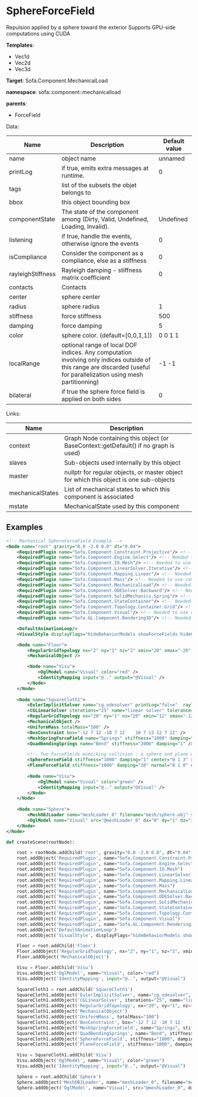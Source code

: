 # SphereForceField

Repulsion applied by a sphere toward the exterior
Supports GPU-side computations using CUDA


__Templates__:
- Vec1d
- Vec2d
- Vec3d

__Target__: Sofa.Component.MechanicalLoad

__namespace__: sofa::component::mechanicalload

__parents__: 
- ForceField

Data: 

<table>
<thead>
    <tr>
        <th>Name</th>
        <th>Description</th>
        <th>Default value</th>
    </tr>
</thead>
<tbody>
	<tr>
		<td>name</td>
		<td>
object name
</td>
		<td>unnamed</td>
	</tr>
	<tr>
		<td>printLog</td>
		<td>
if true, emits extra messages at runtime.
</td>
		<td>0</td>
	</tr>
	<tr>
		<td>tags</td>
		<td>
list of the subsets the objet belongs to
</td>
		<td></td>
	</tr>
	<tr>
		<td>bbox</td>
		<td>
this object bounding box
</td>
		<td></td>
	</tr>
	<tr>
		<td>componentState</td>
		<td>
The state of the component among (Dirty, Valid, Undefined, Loading, Invalid).
</td>
		<td>Undefined</td>
	</tr>
	<tr>
		<td>listening</td>
		<td>
if true, handle the events, otherwise ignore the events
</td>
		<td>0</td>
	</tr>
	<tr>
		<td>isCompliance</td>
		<td>
Consider the component as a compliance, else as a stiffness
</td>
		<td>0</td>
	</tr>
	<tr>
		<td>rayleighStiffness</td>
		<td>
Rayleigh damping - stiffness matrix coefficient
</td>
		<td>0</td>
	</tr>
	<tr>
		<td>contacts</td>
		<td>
Contacts
</td>
		<td></td>
	</tr>
	<tr>
		<td>center</td>
		<td>
sphere center
</td>
		<td></td>
	</tr>
	<tr>
		<td>radius</td>
		<td>
sphere radius
</td>
		<td>1</td>
	</tr>
	<tr>
		<td>stiffness</td>
		<td>
force stiffness
</td>
		<td>500</td>
	</tr>
	<tr>
		<td>damping</td>
		<td>
force damping
</td>
		<td>5</td>
	</tr>
	<tr>
		<td>color</td>
		<td>
sphere color. (default=[0,0,1,1])
</td>
		<td>0 0 1 1</td>
	</tr>
	<tr>
		<td>localRange</td>
		<td>
optional range of local DOF indices. Any computation involving only indices outside of this range are discarded (useful for parallelization using mesh partitionning)
</td>
		<td>-1 -1</td>
	</tr>
	<tr>
		<td>bilateral</td>
		<td>
if true the sphere force field is applied on both sides
</td>
		<td>0</td>
	</tr>

</tbody>
</table>

Links: 

| Name | Description |
| ---- | ----------- |
|context|Graph Node containing this object (or BaseContext::getDefault() if no graph is used)|
|slaves|Sub-objects used internally by this object|
|master|nullptr for regular objects, or master object for which this object is one sub-objects|
|mechanicalStates|List of mechanical states to which this component is associated|
|mstate|MechanicalState used by this component|



## Examples

```xml
<!-- Mechanical SphereForceField Example -->
<Node name="root" gravity="0.0 -2.0 0.0" dt="0.04">
    <RequiredPlugin name="Sofa.Component.Constraint.Projective"/> <!-- Needed to use components [FixedProjectiveConstraint] -->
    <RequiredPlugin name="Sofa.Component.Engine.Select"/> <!-- Needed to use components [BoxROI] -->
    <RequiredPlugin name="Sofa.Component.IO.Mesh"/> <!-- Needed to use components [MeshOBJLoader] -->
    <RequiredPlugin name="Sofa.Component.LinearSolver.Iterative"/> <!-- Needed to use components [CGLinearSolver] -->
    <RequiredPlugin name="Sofa.Component.Mapping.Linear"/> <!-- Needed to use components [IdentityMapping] -->
    <RequiredPlugin name="Sofa.Component.Mass"/> <!-- Needed to use components [UniformMass] -->
    <RequiredPlugin name="Sofa.Component.MechanicalLoad"/> <!-- Needed to use components [PlaneForceField SphereForceField] -->
    <RequiredPlugin name="Sofa.Component.ODESolver.Backward"/> <!-- Needed to use components [EulerImplicitSolver] -->
    <RequiredPlugin name="Sofa.Component.SolidMechanics.Spring"/> <!-- Needed to use components [MeshSpringForceField QuadBendingSprings] -->
    <RequiredPlugin name="Sofa.Component.StateContainer"/> <!-- Needed to use components [MechanicalObject] -->
    <RequiredPlugin name="Sofa.Component.Topology.Container.Grid"/> <!-- Needed to use components [RegularGridTopology] -->
    <RequiredPlugin name="Sofa.Component.Visual"/> <!-- Needed to use components [VisualStyle] -->
    <RequiredPlugin name="Sofa.GL.Component.Rendering3D"/> <!-- Needed to use components [OglModel] -->

    <DefaultAnimationLoop/>
    <VisualStyle displayFlags="hideBehaviorModels showForceFields hideCollisionModels hideVisualModels" />

    <Node name="Floor">
        <RegularGridTopology nx="2" ny="1" nz="2" xmin="20" xmax="-20" ymin="-3.05" ymax="-3.05" zmin="-20" zmax="20" />
        <MechanicalObject />

        <Node name="Visu">
            <OglModel name="Visual" color="red" />
            <IdentityMapping input="@.." output="@Visual" />
        </Node>
    </Node>
    
    <Node name="SquareCloth1">
        <EulerImplicitSolver name="cg_odesolver" printLog="false"  rayleighStiffness="0.1" rayleighMass="0.1" />
        <CGLinearSolver iterations="25" name="linear solver" tolerance="1.0e-9" threshold="1.0e-9" />
        <RegularGridTopology nx="20" ny="1" nz="20" xmin="12" xmax="-12" ymin="7" ymax="7" zmin="-12" zmax="12" />
        <MechanicalObject />
        <UniformMass totalMass="100" />
        <BoxConstraint box="-12 7 12 -10 7 12    10 7 12 12 7 12" />
        <MeshSpringForceField name="Springs" stiffness="1000" damping="0" />
        <QuadBendingSprings name="Bend" stiffness="2000" damping="1" />

        <!-- Two ForceFields mimicking collision : a sphere and plane model -->
        <SphereForceField stiffness="1000" damping="1" center="0 1 3" radius="4"  />
        <PlaneForceField stiffness="1000" damping="20" normal="0 1 0" d="-3" />
        
        <Node name="Visu">
            <OglModel name="Visual" color="green" />
            <IdentityMapping input="@.." output="@Visual" />
        </Node>
    </Node>
    
    <Node name="Sphere">
        <MeshOBJLoader name="meshLoader_0" filename="mesh/sphere.obj" scale="3.95" handleSeams="1" />
        <OglModel name="Visual" src="@meshLoader_0" dx="0" dy="1" dz="3" color="blue" />
    </Node>
</Node>
```
```python
def createScene(rootNode):

	root = rootNode.addChild('root', gravity="0.0 -2.0 0.0", dt="0.04")
	root.addObject('RequiredPlugin', name="Sofa.Component.Constraint.Projective")
	root.addObject('RequiredPlugin', name="Sofa.Component.Engine.Select")
	root.addObject('RequiredPlugin', name="Sofa.Component.IO.Mesh")
	root.addObject('RequiredPlugin', name="Sofa.Component.LinearSolver.Iterative")
	root.addObject('RequiredPlugin', name="Sofa.Component.Mapping.Linear")
	root.addObject('RequiredPlugin', name="Sofa.Component.Mass")
	root.addObject('RequiredPlugin', name="Sofa.Component.MechanicalLoad")
	root.addObject('RequiredPlugin', name="Sofa.Component.ODESolver.Backward")
	root.addObject('RequiredPlugin', name="Sofa.Component.SolidMechanics.Spring")
	root.addObject('RequiredPlugin', name="Sofa.Component.StateContainer")
	root.addObject('RequiredPlugin', name="Sofa.Component.Topology.Container.Grid")
	root.addObject('RequiredPlugin', name="Sofa.Component.Visual")
	root.addObject('RequiredPlugin', name="Sofa.GL.Component.Rendering3D")
	root.addObject('DefaultAnimationLoop')
	root.addObject('VisualStyle', displayFlags="hideBehaviorModels showForceFields hideCollisionModels hideVisualModels")

	Floor = root.addChild('Floor')
	Floor.addObject('RegularGridTopology', nx="2", ny="1", nz="2", xmin="20", xmax="-20", ymin="-3.05", ymax="-3.05", zmin="-20", zmax="20")
	Floor.addObject('MechanicalObject')

	Visu = Floor.addChild('Visu')
	Visu.addObject('OglModel', name="Visual", color="red")
	Visu.addObject('IdentityMapping', input="@..", output="@Visual")

	SquareCloth1 = root.addChild('SquareCloth1')
	SquareCloth1.addObject('EulerImplicitSolver', name="cg_odesolver", printLog="false", rayleighStiffness="0.1", rayleighMass="0.1")
	SquareCloth1.addObject('CGLinearSolver', iterations="25", name="linear solver", tolerance="1.0e-9", threshold="1.0e-9")
	SquareCloth1.addObject('RegularGridTopology', nx="20", ny="1", nz="20", xmin="12", xmax="-12", ymin="7", ymax="7", zmin="-12", zmax="12")
	SquareCloth1.addObject('MechanicalObject')
	SquareCloth1.addObject('UniformMass', totalMass="100")
	SquareCloth1.addObject('BoxConstraint', box="-12 7 12 -10 7 12    10 7 12 12 7 12")
	SquareCloth1.addObject('MeshSpringForceField', name="Springs", stiffness="1000", damping="0")
	SquareCloth1.addObject('QuadBendingSprings', name="Bend", stiffness="2000", damping="1")
	SquareCloth1.addObject('SphereForceField', stiffness="1000", damping="1", center="0 1 3", radius="4")
	SquareCloth1.addObject('PlaneForceField', stiffness="1000", damping="20", normal="0 1 0", d="-3")

	Visu = SquareCloth1.addChild('Visu')
	Visu.addObject('OglModel', name="Visual", color="green")
	Visu.addObject('IdentityMapping', input="@..", output="@Visual")

	Sphere = root.addChild('Sphere')
	Sphere.addObject('MeshOBJLoader', name="meshLoader_0", filename="mesh/sphere.obj", scale="3.95", handleSeams="1")
	Sphere.addObject('OglModel', name="Visual", src="@meshLoader_0", dx="0", dy="1", dz="3", color="blue")
```
